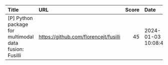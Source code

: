 | Title                                                  | URL                                   |   Score | Date                |
|:-------------------------------------------------------|:--------------------------------------|--------:|:--------------------|
| [P] Python package for multimodal data fusion: Fusilli | https://github.com/florencejt/fusilli |      45 | 2024-01-03 10:08:42 |